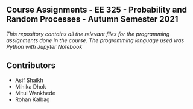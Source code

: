 ##  Course Assignments - EE 325 - Probability and Random Processes - Autumn Semester 2021


*This repository contains all the relevant files for the programming assignments done in the course. The programming language used was Python with Jupyter Notebook*

## Contributors

- Asif Shaikh
- Mihika Dhok
- Mitul Wankhede
- Rohan Kalbag
